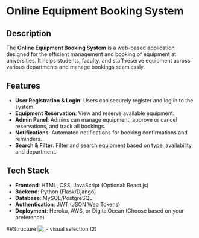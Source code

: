 # Online Equipment Booking System

## Description

The **Online Equipment Booking System** is a web-based application designed for the efficient management and booking of equipment at universities. It helps students, faculty, and staff reserve equipment across various departments and manage bookings seamlessly.

## Features

- **User Registration & Login**: Users can securely register and log in to the system.
- **Equipment Reservation**: View and reserve available equipment.
- **Admin Panel**: Admins can manage equipment, approve or cancel reservations, and track all bookings.
- **Notifications**: Automated notifications for booking confirmations and reminders.
- **Search & Filter**: Filter and search equipment based on type, availability, and department.


## Tech Stack

- **Frontend**: HTML, CSS, JavaScript (Optional: React.js)
- **Backend**: Python (Flask/Django)
- **Database**: MySQL/PostgreSQL
- **Authentication**: JWT (JSON Web Tokens)
- **Deployment**: Heroku, AWS, or DigitalOcean (Choose based on your preference)

##Structure
![_- visual selection (2)](https://github.com/user-attachments/assets/29a35f1e-a3f3-46b6-92de-b71da40c2f3f)
